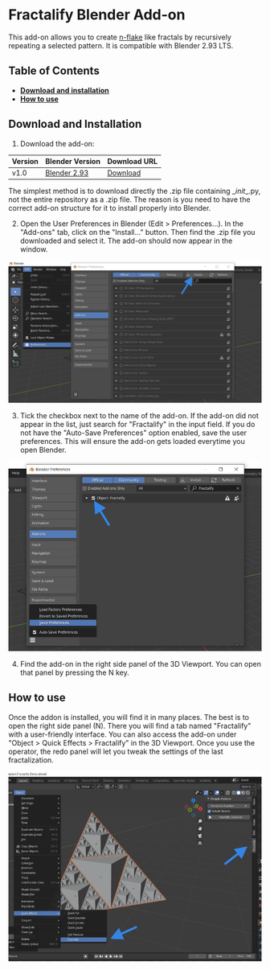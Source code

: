 # Fractalify Blender Add-on
This add-on allows you to create [n-flake](https://en.wikipedia.org/wiki/N-flake) like fractals by recursively repeating a selected pattern. It is compatible with Blender 2.93 LTS.

## Table of Contents

- [**Download and installation**](#download-and-installation)
- [**How to use**](#how-to-use)

## Download and Installation
1. Download the add-on:

|Version|Blender Version|Download URL|
|---|---|---|
|v1.0 |[Blender 2.93](https://www.blender.org/download/releases/2-93/)|[Download](https://github.com/DaraJKong/Fractalify/releases/tag/v1.0)|

The simplest method is to download directly the .zip file containing \__init__.py, not the entire repository as a .zip file. The reason is you need to have the correct add-on structure for it to install properly into Blender.

2. Open the User Preferences in Blender (Edit > Preferences...). In the "Add-ons" tab, click on the "Install..." button. Then find the .zip file you downloaded and select it. The add-on should now appear in the window.
<img src="https://github.com/DaraJKong/Fractalify/blob/4bafc4a4c14ef315d55df9bbb3410e553ab99054/docs/BlenderUserPreferences.png" width="700" alt="User Preferences">

3. Tick the checkbox next to the name of the add-on. If the add-on did not appear in the list, just search for "Fractalify" in the input field. If you do not have the "Auto-Save Preferences" option enabled, save the user preferences. This will ensure the add-on gets loaded everytime you open Blender.
<img src="https://github.com/DaraJKong/Fractalify/blob/4bafc4a4c14ef315d55df9bbb3410e553ab99054/docs/BlenderEnableAddon.png" width="700" alt="Enable Addon">

4. Find the add-on in the right side panel of the 3D Viewport. You can open that panel by pressing the N key.

## How to use

Once the addon is installed, you will find it in many places. The best is to open the right side panel (N). There you will find a tab named "Fractalify" with a user-friendly interface. You can also access the add-on under "Object > Quick Effects > Fractalify" in the 3D Viewport. Once you use the operator, the redo panel will let you tweak the settings of the last fractalization.

<img src="https://github.com/DaraJKong/Fractalify/blob/d6a403c14193a9e3ef851955d3e1ba220077f452/docs/HowToFindAddon.png" width="700" alt="Find Addon">

